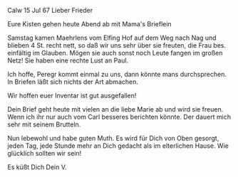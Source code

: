  Calw 15 Jul 67
Lieber Frieder

Eure Kisten gehen heute Abend ab mit Mama's Brieflein

Samstag kamen Maehrlens vom Elfing Hof auf dem Weg nach Nag und blieben 4 St. recht nett, so daß wir uns sehr über sie freuten, die Frau bes. einfältig im Glauben. Mögen sie auch sonst noch Leute fangen im großen Netz! Sie haben eine rechte Lust an Paul.

Ich hoffe, Peregr kommt einmal zu uns, dann könnte mans durchsprechen. In Briefen läßt sich nichts der Art abmachen.

Wir hoffen euer Inventar ist gut ausgefallen!

Dein Brief geht heute mit vielen an die liebe Marie ab und wird sie freuen. Wenn ich ihr nur auch vom Carl besseres berichten könnte. Der dauert mich sehr mit seinem Brutteln.

Nun lebewohl und habe guten Muth. Es wird für Dich von Oben gesorgt, jeden Tag, jede Stunde mehr an Dich gedacht als im elterlichen Hause. Wie glücklich sollten wir sein!

 Es küßt Dich Dein V.
